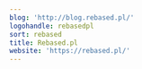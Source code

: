 ```yaml
---
blog: 'http://blog.rebased.pl/'
logohandle: rebasedpl
sort: rebased
title: Rebased.pl
website: 'https://rebased.pl/'
---
```

